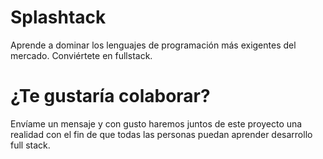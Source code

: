 # Splashtack

Aprende a dominar los lenguajes de programación más exigentes del mercado. Conviértete en fullstack.


# ¿Te gustaría colaborar?

Envíame un mensaje y con gusto haremos juntos de este proyecto una realidad con el fin de que todas las personas puedan aprender desarrollo full stack.
